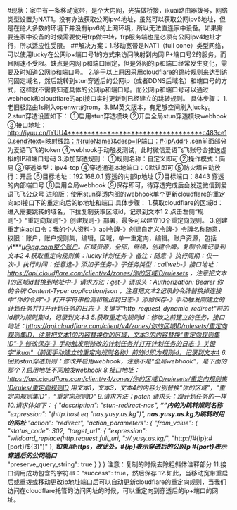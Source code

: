 #现状：家中有一条移动宽带，是个大内网，光猫做桥接，ikuai路由器拨号，网络类型设置为NAT1。没有办法获取公网ipv4地址，虽然可以获取公网ipv6地址，但是在绝大多数的环境下并没有ipv6的上网环境，所以无法直连家中设备。如果需要连家中设备的时候需要使用frp做中转，frp服务端也是必须有公网ipv4地址才行，所以适应性受限。
##解决方案：1.移动宽带是NAT1（full cone）类型网络，可以使用lucky在公网ip+端口号1的方式来访问映射到内网IP+端口号2的服务，而且网速不受限。缺点是内网ip和端口固定，但是外网的ip和端口经常发生变化，需要及时知道公网ip和端口号。
2.鉴于以上原因采用cloudflare的跳转规则来达到访问固定域名，然后跳转到stun穿透后的公网ip（或者DDNS后域名）和端口号的方式，这样就不需要知道具体的公网ip和端口号。而公网ip和端口号可以通过webhook和cloudflare的api接口实时更新到已经建立的跳转规则。
   具体步骤：
        1.老旧极路由1s刷入openwrt的rom，3.8M英文版本，有足够空间刷入lucky。
        2.stun穿透设置如下：
          ①启用stun穿透模块
          ②开启全局stun穿透模块webhook
          ③接口地址：http://iyuu.cn/IYUU4**********************************c483ce10.send?text=映射线路：#{ruleName}&desp=IP端口：#{ipAddr}        .sen前面部分为爱语飞飞的token
          ④webhook手动触发测试，此时微信爱语飞飞账号会推送虚拟的IP和端口号码
        3.添加穿透规则：
          ①规则名称：自定义即可
          ②操作模式：简易
          ③穿透类型：ipv4-tcp
          ④穿透通道本地端口：0默认即可
          ⑤防火墙自动放行：开启
          ⑥目标地址：192.168.0.1   穿透的内部ip地址
          ⑦目标端口：8443   穿透的内部端口号
          ⑧启用全局webhook
          ⑨保存即可，待穿透完成后会发送微信到爱语飞飞公众号
    进阶版：使用stun穿透内部的webhook单个更新cloudflare的重定向api接口下的重定向后的ip地址和端口
      具体步骤：
            1.获取cloudflare的区域id：进入需要跳转的域名，下拉复制获取区域id，记录到文本1
            2.点击左侧“规则”-》“重定向规则”-》创建规则-》部署，最多可以建立10个重定向规则。
            3.创建重定向api口令：我的个人资料-》api令牌-》创建自定义令牌-》令牌名称随意，权限：账户，账户规则集，编辑。区域，单一重定向，编辑。账户资源，包括yi******u@qq.com整个账户。区域资源，全部，继续，创建令牌。复制令牌记录到文本2
            4.获取重定向规则集：lucky计划任务-》备注：随意-》执行周期：仅一次-》执行时间：任意选-》添加子任务-》子任务类型：callweb-》接口地址：https://api.cloudflare.com/client/v4/zones/你的区域ID/rulesets ，注意把文本1的区域id替换到地址中-》请求方法：get-》请求头：Authorization: Bearer 你的令牌
Content-Type: application/json ，注意把文本2记录的令牌替换掉连接中“你的令牌”-》打开字符串检测和输出到日志-》添加保存-》手动触发刚建立的计划任务并打开计划任务的日志-》关键字"http_request_dynamic_redirect"前的id即为规则集id，记录到文本3
            5.获取重定向规则id：修改之前建立的任务，接口地址：https://api.cloudflare.com/client/v4/zones/你的区域ID/rulesets/重定向规则集ID，注意把文本1的内容替换你的区域，文本3的内容替换“重定向规则集ID”-》修改保存-》手动触发刚修改的计划任务并打开计划任务的日志-》关键字"ikuai"（前面手动建立的重定向规则名称）前的id即为规则id，记录到文本4
            6.回到stun穿透规则：修改并启用webhook，注意不是“全局webhook”，是下面的那个
            7.启用地址不同触发webhook
            8.接口地址：https://api.cloudflare.com/client/v4/zones/你的区域ID/rulesets/重定向规则集ID/rules/重定向规则ID 用文本1，文本3，文本4的内容分别替换“你的区域”，“重定向规则集ID”，“重定向规则ID”
            9.请求方法：patch    请求头：跟计划任务的一样  
            10.请求体如下：
{
  "description": "stun-redirect-nas",                   **_“”内的为跳转规则名称_**
 "expression": "(http.host eq \"nas.yusy.us.kg\")",           **_nas.yusy.us.kg为跳转时用的网址_**
  "action": "redirect",
  "action_parameters": {
    "from_value": {
      "status_code": 302,
      "target_url": {
        "expression": "wildcard_replace(http.request.full_uri, \"*://*.yusy.us.kg/*\", \"http://#{ip}:#{port}/${3}\")" 
      },                                                               **_如果用https，改此处，#{ip}表示穿透后的公网ip  #{port}表示穿透后的公网端口_**           
      "preserve_query_string": true
    }
  }
} 
                   注意：复制的时候去除粗斜体注释部分
              11.接口调用成功包含的字符串："success": true，然后保存
              12.如此，当移动宽带重启后或重拨或移动更改ip地址端口后可以自动更新cloudflare的重定向规则，当我们访问在cloudflare托管的访问网址的时候，可以重定向到穿透后的ip+端口的网址。
